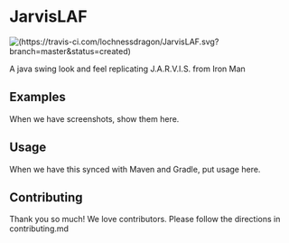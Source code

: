 # JarvisLAF
![(https://travis-ci.com/lochnessdragon/JarvisLAF.svg?branch=master&status=created)](https://travis-ci.com/lochnessdragon/JarvisLAF.svg?branch=master&status=created)

A java swing look and feel replicating J.A.R.V.I.S. from Iron Man

## Examples
When we have screenshots, show them here.

## Usage
When we have this synced with Maven and Gradle, put usage here.

## Contributing
Thank you so much! We love contributors. Please follow the directions in contributing.md
